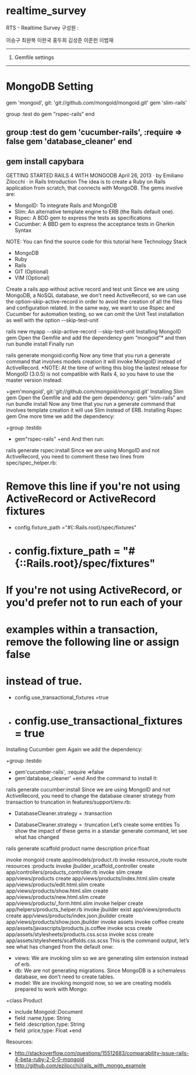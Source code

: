 realtime_survey
===============
RTS - Realtime Survey
구성원 :

이승구
최완복
이한국
홍두희
김성준
이준헌
이범재

----------------------------------------------
1. Gemfile settings
-----------------------------------------------
# MongoDB Setting
gem 'mongoid', git: 'git://github.com/mongoid/mongoid.git'
gem 'slim-rails'
 
group :test do
  gem "rspec-rails"
end

group :test do
     gem 'cucumber-rails', :require => false
     gem 'database_cleaner'
end
-----------------------------------------

gem install capybara
------------------------------------------

GETTING STARTED RAILS 4 WITH MONGODB
April 26, 2013 · by Emiliano Zilocchi · in Rails
Introduction
The idea is to create a Ruby on Rails application  from scratch, that connects with MongoDB. The gems involve are:

   * MongoID:  To integrate Rails and MongoDB
   * Slim: An alternative template engine to ERB (the Rails default one).
   * Rspec: A BDD gem to express the tests as specifications
   * Cucumber: A BBD gem to express the acceptance tests in Gherkin Syntax

NOTE:  You can find the source code for this tutorial here
Technology Stack

   * MongoDB
   * Ruby
   * Rails
   * GIT (Optional)
   * VIM (Optional)

Create a rails app without active record and test unit 
Since we are using MongoDB, a NoSQL database, we don’t need ActiveRecord, so we can use the option–skip-active-record in order to avoid the creation of all the files and configuration related.
In the same way, we want to use Rspec and Cucumber for automation testing, so we can omit the Unit Test installation as well with the option --skip-test-unit

rails new myapp --skip-active-record --skip-test-unit
Installing MongoID gem
Open the Gemfile and add the dependency gem “mongoid”* and then run bundle install
Finally run


rails generate mongoid:config
Now any time that you run a generate command that involves models creation it will invoke MongoID instead of ActiveRecord.
*NOTE: At the time of writing this blog the lastest release for MongoID (3.0.5) is not compatible with Rails 4, so you have to use the master version instead:


+gem'mongoid', git:'git://github.com/mongoid/mongoid.git'
Installing Slim gem
Open the Gemfile and add the gem dependency: gem “slim-rails” and run bundle install
Now any time that you run a generate command that involves template creation it will use Slim instead of ERB.
Installing Rspec gem
One more time we add the dependency:

+group :testdo
+  gem"rspec-rails"
+end
And then run:

rails generate rspec:install
Since we are using MongoID and not ActiveRecord, you need to comment these two lines from spec/spec_helper.rb:


# Remove this line if you're not using ActiveRecord or ActiveRecord fixtures
-  config.fixture_path ="#{::Rails.root}/spec/fixtures"
+  # config.fixture_path = "#{::Rails.root}/spec/fixtures"
# If you're not using ActiveRecord, or you'd prefer not to run each of your
# examples within a transaction, remove the following line or assign false
# instead of true.
-  config.use_transactional_fixtures =true
+  # config.use_transactional_fixtures = true
Installing Cucumber gem
Again we add the dependency:


+group :testdo
+  gem'cucumber-rails', :require =>false
+  gem'database_cleaner'
+end
And the command to install it:

rails generate cucumber:install
Since we are using MongoID and not ActiveRecord, you need to change the database cleaner strategy from transaction to truncation in features/support/env.rb:

-  DatabaseCleaner.strategy = :transaction
+  DatabaseCleaner.strategy = :truncation
Let’s create some entities
To show the impact of these gems in a standar generate command, let see what has changed

rails generate scaffold product name description price:float

invoke  mongoid
create    app/models/product.rb
invoke  resource_route
route    resources :products
invoke  jbuilder_scaffold_controller
create    app/controllers/products_controller.rb
invoke    slim
create      app/views/products
create      app/views/products/index.html.slim
create      app/views/products/edit.html.slim
create      app/views/products/show.html.slim
create      app/views/products/new.html.slim
create      app/views/products/_form.html.slim
invoke    helper
create      app/helpers/products_helper.rb
invoke    jbuilder
exist      app/views/products
create      app/views/products/index.json.jbuilder
create      app/views/products/show.json.jbuilder
invoke  assets
invoke    coffee
create      app/assets/javascripts/products.js.coffee
invoke    scss
create      app/assets/stylesheets/products.css.scss
invoke  scss
create    app/assets/stylesheets/scaffolds.css.scss
This is the command output, let’s see what has changed from the default onw:

   * views: We are invoking slim so we are generating slim extension instead of erb.
   * db: We are not generating migrations. Since MongoDB is a schemaless database, we don’t need to create tables.
   * model: We are invoking mongoid now, so we are creating models prepared to work with Mongo:

+class Product
+  include Mongoid::Document
+  field :name,type: String
+  field :description,type: String
+  field :price,type: Float
+end
 
Resources:

   * http://stackoverflow.com/questions/15512683/comparability-issue-rails-4-beta-ruby-2-0-0-mongoid
   * http://github.com/ezilocchi/rails_with_mongo_example


